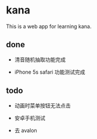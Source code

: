 kana
===

This is a web app for learning kana.

done
---

- 清音随机抽取功能完成

- iPhone 5s safari 功能测试完成

todo
---

- 动画时菜单按钮无法点击

- 安卓手机测试

- 去 avalon
